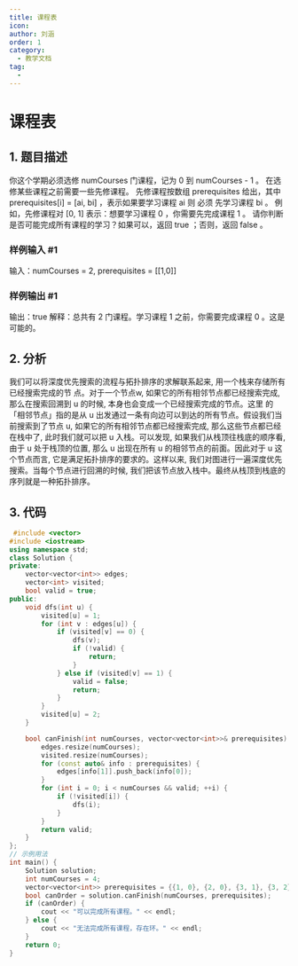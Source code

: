 ```yaml
---
title: 课程表
icon: 
author: 刘涵
order: 1
category:
  - 教学文档
tag:
  - 
---
```


# 课程表
## 1. 题目描述
你这个学期必须选修 numCourses 门课程，记为 0 到 numCourses - 1 。
在选修某些课程之前需要一些先修课程。 先修课程按数组 prerequisites 给出，其中 prerequisites[i] = [ai, bi] ，表示如果要学习课程 ai 则 必须 先学习课程  bi 。
例如，先修课程对 [0, 1] 表示：想要学习课程 0 ，你需要先完成课程 1 。
请你判断是否可能完成所有课程的学习？如果可以，返回 true ；否则，返回 false 。


### 样例输入 #1
输入：numCourses = 2, prerequisites = [[1,0]]

### 样例输出 #1
输出：true
解释：总共有 2 门课程。学习课程 1 之前，你需要完成课程 0 。这是可能的。


## 2. 分析
我们可以将深度优先搜索的流程与拓扑排序的求解联系起来, 用一个栈来存储所有已经搜索完成的节 点。对于一个节点w, 如果它的所有相邻节点都已经搜索完成, 那么在搜索回溯到 u 的时候, 本身也会变成一个已经搜索完成的节点。这里 的「相邻节点」指的是从 u 出发通过一条有向边可以到达的所有节点。假设我们当前搜索到了节点 u, 如果它的所有相邻节点都已经搜索完成, 那么这些节点都已经在栈中了, 此时我们就可以把 u 入栈。可以发现, 如果我们从栈顶往栈底的顺序看,由于 u 处于栈顶的位置, 那么 u 出现在所有 u 的相邻节点的前面。因此对于 u 这个节点而言, 它是满足拓扑排序的要求的。这样以来, 我们对图进行一遍深度优先搜索。当每个节点进行回溯的时候, 我们把该节点放入栈中。最终从栈顶到栈底的序列就是一种拓扑排序。


## 3. 代码

```cpp
 #include <vector>
#include <iostream>
using namespace std;
class Solution {
private:
    vector<vector<int>> edges;
    vector<int> visited;
    bool valid = true;
public:
    void dfs(int u) {
        visited[u] = 1;
        for (int v : edges[u]) {
            if (visited[v] == 0) {
                dfs(v);
                if (!valid) {
                    return;
                }
            } else if (visited[v] == 1) {
                valid = false;
                return;
            }
        }
        visited[u] = 2;
    }

    bool canFinish(int numCourses, vector<vector<int>>& prerequisites) {
        edges.resize(numCourses);
        visited.resize(numCourses);
        for (const auto& info : prerequisites) {
            edges[info[1]].push_back(info[0]);
        }
        for (int i = 0; i < numCourses && valid; ++i) {
            if (!visited[i]) {
                dfs(i);
            }
        }
        return valid;
    }
};
// 示例用法
int main() {
    Solution solution;
    int numCourses = 4;
    vector<vector<int>> prerequisites = {{1, 0}, {2, 0}, {3, 1}, {3, 2}};
    bool canOrder = solution.canFinish(numCourses, prerequisites);
    if (canOrder) {
        cout << "可以完成所有课程。" << endl;
    } else {
        cout << "无法完成所有课程，存在环。" << endl;
    }
    return 0;
}

```
